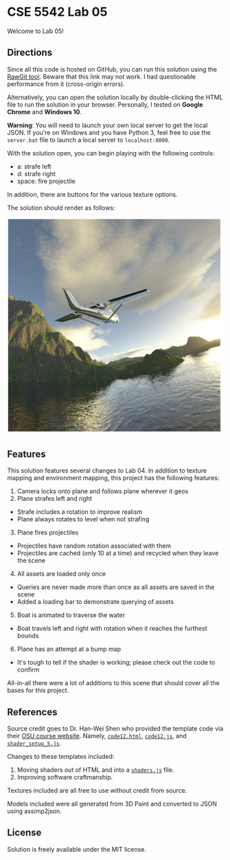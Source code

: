 # CSE 5542 Lab 05

Welcome to Lab 05!

## Directions

Since all this code is hosted on GitHub, you can run this solution
using the [RawGit tool][9]. Beware that this link may not work. I
had questionable performance from it (cross-origin errors).

Alternatively, you can open the solution locally by double-clicking the
HTML file to run the solution in your browser. Personally,
I tested on **Google Chrome** and **Windows 10**.

**Warning**: You will need to launch your own local server to get the local JSON.
If you're on Windows and you have Python 3, feel free to use the `server.bat`
file to launch a local server to `localhost:8000`.

With the solution open, you can begin playing with the following controls:

- a: strafe left
- d: strafe right
- space: fire projectile

In addition, there are buttons for the various texture options.

The solution should render as follows:

![Sample Scene][1]

## Features

This solution features several changes to Lab 04. In addition to texture mapping
and environment mapping, this project has the following features:

1. Camera locks onto plane and follows plane wherever it geos
2. Plane strafes left and right
  - Strafe includes a rotation to improve realism
  - Plane always rotates to level when not strafing
3. Plane fires projectiles
  - Projectiles have random rotation associated with them
  - Projectiles are cached (only 10 at a time) and recycled when they leave the scene
4. All assets are loaded only once
  - Queries are never made more than once as all assets are saved in the scene
  - Added a loading bar to demonstrate querying of assets
5. Boat is animated to traverse the water
  - Boat travels left and right with rotation when it reaches the furthest bounds
6. Plane has an attempt at a bump map
  - It's tough to tell if the shader is working; please check out the code to confirm

All-in-all there were a lot of additions to this scene that should cover
all the bases for this project.

## References

Source credit goes to Dr. Han-Wei Shen who provided the template code via their
[OSU course website][2]. Namely, [`code12.html`][3], [`code12.js`][4],
and [`shader_setup_5.js`][7].

Changes to these templates included:

1. Moving shaders out of HTML and into a [`shaders.js`][8] file.
2. Improving software craftmanship.

Textures included are all free to use without credit from source.

Models included were all generated from 3D Paint and converted to JSON
using assimp2json.

## License

Solution is freely available under the MIT license.

[1]: cube-map.JPG
[2]: http://www.cse.ohio-state.edu/~shen.94/5542
[3]: http://web.cse.ohio-state.edu/~shen.94/5542/Site/WebGL_files/code12.html
[4]: http://web.cse.ohio-state.edu/~shen.94/5542/Site/WebGL_files/code12.js
[7]: http://web.cse.ohio-state.edu/~shen.94/5542/Site/WebGL_files/shaders_setup_5.js
[8]: https://github.com/jrg94/CSE5542/blob/master/Lab05/shaders.js
[9]: https://cdn.rawgit.com/jrg94/CSE5542/v5.3.0/Lab05/lab05.html
